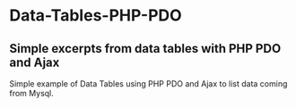 # Data-Tables-PHP-PDO
## Simple excerpts from data tables with PHP PDO and Ajax
Simple example of Data Tables using PHP PDO and Ajax to list data coming from Mysql.
